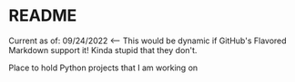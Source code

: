 # README

Current as of:  09/24/2022 <-- This would be dynamic if GitHub's Flavored Markdown support it! Kinda stupid that they don't.

Place to hold Python projects that I am working on
